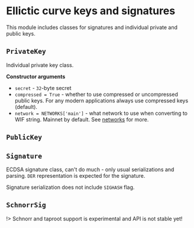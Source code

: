 # Ellictic curve keys and signatures

This module includes classes for signatures and individual private and public keys.

## `PrivateKey`

Individual private key class.

**Constructor arguments**

- `secret` - `32`-byte secret
- `compressed = True` - whether to use compressed or uncompressed public keys. For any modern applications always use compressed keys (default).
- `network = NETWORKS['main']` - what network to use when converting to WIF string. Mainnet by default. See [networks](./networks.md) for more.

## `PublicKey`

## `Signature`

ECDSA signature class, can't do much - only usual serializations and parsing. `DER` representation is expected for the signature.

Signature serialization does not include `SIGHASH` flag.

## `SchnorrSig`

!> Schnorr and taproot support is experimental and API is not stable yet!
